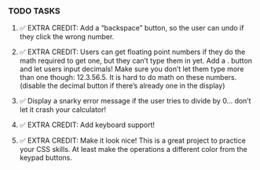 ### TODO TASKS

1. ✅ EXTRA CREDIT: Add a “backspace” button, so the user can undo if they click the wrong number. 

2. ✅ EXTRA CREDIT: Users can get floating point numbers if they do the math required to get one, but they can’t type them in yet. Add a . button and let users input decimals! Make sure you don’t let them type more than one though: 12.3.56.5. It is hard to do math on these numbers. (disable the decimal button if there’s already one in the display)

3. ✅ Display a snarky error message if the user tries to divide by 0… don’t let it crash your calculator!

4. ✅ EXTRA CREDIT: Add keyboard support!

5. ✅ EXTRA CREDIT: Make it look nice! This is a great project to practice your CSS skills. At least make the operations a different color from the keypad buttons.
